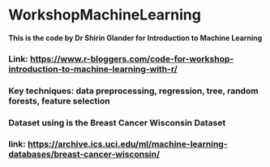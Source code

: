 # WorkshopMachineLearning
#### This is the code by Dr Shirin Glander for Introduction to Machine Learning #####
### Link: https://www.r-bloggers.com/code-for-workshop-introduction-to-machine-learning-with-r/ ######
### Key techniques: data preprocessing, regression, tree, random forests, feature selection
### Dataset using is the Breast Cancer Wisconsin Dataset ###
### link: https://archive.ics.uci.edu/ml/machine-learning-databases/breast-cancer-wisconsin/ ####
